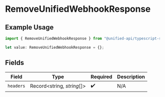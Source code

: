# RemoveUnifiedWebhookResponse

## Example Usage

```typescript
import { RemoveUnifiedWebhookResponse } from "@unified-api/typescript-sdk/sdk/models/operations";

let value: RemoveUnifiedWebhookResponse = {};
```

## Fields

| Field                      | Type                       | Required                   | Description                |
| -------------------------- | -------------------------- | -------------------------- | -------------------------- |
| `headers`                  | Record<string, *string*[]> | :heavy_check_mark:         | N/A                        |